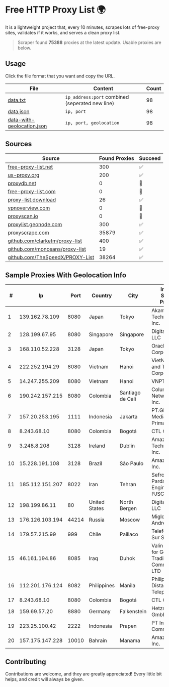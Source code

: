 
# Free HTTP Proxy List 🌍

It is a lightweight project that, every 10 minutes, scrapes lots of free-proxy sites, validates if it works, and serves a clean proxy list.


> Scraper found **75388** proxies at the latest update. Usable proxies are below.

## Usage

Click the file format that you want and copy the URL.


|File|Content|Count|
|----|-------|-----|
|[data.txt](https://raw.githubusercontent.com/themiralay/Proxy-List-World/master/data.txt)|`ip_address:port` combined (seperated new line)|98|
|[data.json](https://raw.githubusercontent.com/themiralay/Proxy-List-World/master/data.json)|`ip, port`|98|
|[data-with-geolocation.json](https://raw.githubusercontent.com/themiralay/Proxy-List-World/master/data-with-geolocation.json)|`ip, port, geolocation`|98|

## Sources

|Source|Found Proxies|Succeed|
|------|-------------|-------|
|[free-proxy-list.net](https://free-proxy-list.net)|300|✅|
|[us-proxy.org](https://www.us-proxy.org)|200|✅|
|[proxydb.net](http://proxydb.net)|0|🚫|
|[free-proxy-list.com](https://free-proxy-list.com/?page=&port=&type%5B%5D=http&type%5B%5D=https&up_time=0&search=Search)|0|🚫|
|[proxy-list.download](https://www.proxy-list.download/HTTP)|26|✅|
|[vpnoverview.com](https://vpnoverview.com/privacy/anonymous-browsing/free-proxy-servers)|0|🚫|
|[proxyscan.io](https://www.proxyscan.io)|0|🚫|
|[proxylist.geonode.com](https://proxylist.geonode.com/api/proxy-list?limit=300&page=1&sort_by=lastChecked&sort_type=desc&protocols=http,https)|300|✅|
|[proxyscrape.com](https://api.proxyscrape.com/v2/?request=displayproxies&protocol=http&timeout=10000&country=all&ssl=all&anonymity=all)|35879|✅|
|[github.com/clarketm/proxy-list](https://raw.githubusercontent.com/clarketm/proxy-list/master/proxy-list-raw.txt)|400|✅|
|[github.com/monosans/proxy-list](https://raw.githubusercontent.com/monosans/proxy-list/main/proxies/http.txt)|19|✅|
|[github.com/TheSpeedX/PROXY-List](https://raw.githubusercontent.com/TheSpeedX/PROXY-List/master/http.txt)|38264|✅|


## Sample Proxies With Geolocation Info

|#|Ip|Port|Country|City|Internet Service Provider|
|-|--|----|-------|----|-------------------------|
|1|139.162.78.109|8080|Japan|Tokyo|Akamai Technologies, Inc.|
|2|128.199.67.95|8080|Singapore|Singapore|DigitalOcean, LLC|
|3|168.110.52.228|3128|Japan|Tokyo|Oracle Corporation|
|4|222.252.194.29|8080|Vietnam|Hanoi|VietNam Post and Telecom Corporation|
|5|14.247.255.209|8080|Vietnam|Hanoi|VNPT|
|6|190.242.157.215|8080|Colombia|Santiago de Cali|Columbus Networks USA, Inc.|
|7|157.20.253.195|1111|Indonesia|Jakarta|PT.Global Media Data Prima|
|8|8.243.68.10|8080|Colombia|Bogotá|CTL Colombia|
|9|3.248.8.208|3128|Ireland|Dublin|Amazon Technologies Inc.|
|10|15.228.191.108|3128|Brazil|São Paulo|Amazon.com, Inc.|
|11|185.112.151.207|8022|Iran|Tehran|Sefroyek Pardaz Engineering PJSC|
|12|198.199.86.11|80|United States|North Bergen|DigitalOcean, LLC|
|13|176.126.103.194|44214|Russia|Moscow|Miglovets Egor Andreevich|
|14|179.57.215.99|999|Chile|Paillaco|Telefonica del Sur S.A.|
|15|46.161.194.86|8085|Iraq|Duhok|Valin Company for General Trading and Communication LTD|
|16|112.201.176.124|8082|Philippines|Manila|Philippine Long Distance Telephone Co.|
|17|8.243.68.10|8080|Colombia|Bogotá|CTL Colombia|
|18|159.69.57.20|8880|Germany|Falkenstein|Hetzner Online GmbH|
|19|223.25.100.42|2222|Indonesia|Prapen|PT Indonesia Comnets Plus|
|20|157.175.147.228|10010|Bahrain|Manama|Amazon.com, Inc.|



## Contributing

Contributions are welcome, and they are greatly appreciated! Every
little bit helps, and credit will always be given.

